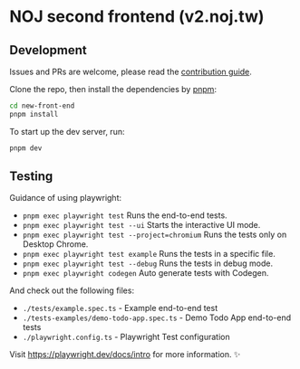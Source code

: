 # NOJ second frontend (v2.noj.tw)

## Development

Issues and PRs are welcome, please read the [contribution guide](CONTRIBUTING.md).

Clone the repo, then install the dependencies by [pnpm](https://pnpm.io/installation):
```bash
cd new-front-end
pnpm install
```

To start up the dev server, run:
```bash
pnpm dev
```

## Testing

Guidance of using playwright:

- `pnpm exec playwright test`
  Runs the end-to-end tests.
- `pnpm exec playwright test --ui`
  Starts the interactive UI mode.
- `pnpm exec playwright test --project=chromium`
  Runs the tests only on Desktop Chrome.
- `pnpm exec playwright test example`
  Runs the tests in a specific file.
- `pnpm exec playwright test --debug`
  Runs the tests in debug mode.
- `pnpm exec playwright codegen`
  Auto generate tests with Codegen.

And check out the following files:

- `./tests/example.spec.ts` - Example end-to-end test
- `./tests-examples/demo-todo-app.spec.ts` - Demo Todo App end-to-end tests
- `./playwright.config.ts` - Playwright Test configuration

Visit https://playwright.dev/docs/intro for more information. ✨
